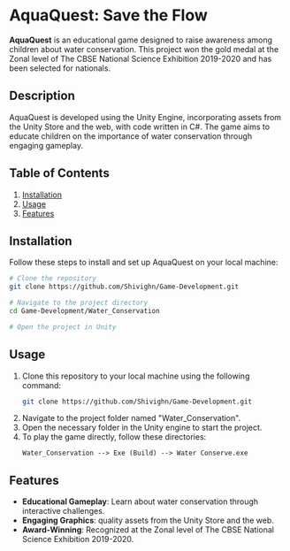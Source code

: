 # AquaQuest: Save the Flow

**AquaQuest** is an educational game designed to raise awareness among children about water conservation. This project won the gold medal at the Zonal level of The CBSE National Science Exhibition 2019-2020 and has been selected for nationals.

## Description

AquaQuest is developed using the Unity Engine, incorporating assets from the Unity Store and the web, with code written in C#. The game aims to educate children on the importance of water conservation through engaging gameplay.

## Table of Contents

1. [Installation](#installation)
2. [Usage](#usage)
3. [Features](#features)

## Installation

Follow these steps to install and set up AquaQuest on your local machine:

```bash
# Clone the repository
git clone https://github.com/Shivighn/Game-Development.git

# Navigate to the project directory
cd Game-Development/Water_Conservation

# Open the project in Unity
```

## Usage

1. Clone this repository to your local machine using the following command:
   ```bash
   git clone https://github.com/Shivighn/Game-Development.git
   ```
2. Navigate to the project folder named "Water_Conservation".
3. Open the necessary folder in the Unity engine to start the project.
4. To play the game directly, follow these directories:
   ```
   Water_Conservation --> Exe (Build) --> Water Conserve.exe
   ```

## Features

- **Educational Gameplay**: Learn about water conservation through interactive challenges.
- **Engaging Graphics**: quality assets from the Unity Store and the web.
- **Award-Winning**: Recognized at the Zonal level of The CBSE National Science Exhibition 2019-2020.

